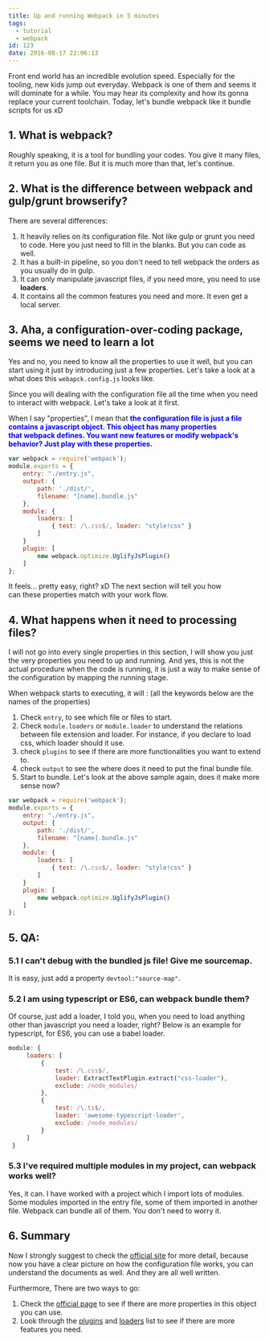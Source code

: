 ```yaml
---
title: Up and running Webpack in 5 minutes
tags:
  - tutorial
  - webpack
id: 123
date: 2016-08-17 22:06:13
---
```


Front end world has an incredible evolution speed. Especially for the tooling, new kids jump out everyday. Webpack is one of them and seems it will dominate for a while. You may hear its complexity and how its gonna replace your current toolchain. Today, let's bundle webpack like it bundle scripts for us xD

<!--more-->

## 1. What is webpack?

Roughly speaking, it is a tool for bundling your codes. You give it many files, it return you as one file. But it is much more than that, let's continue.

## 2. What is the difference between webpack and gulp/grunt browserify?

There are several differences:

1.  It heavily relies on its configuration file. Not like gulp or grunt you need to code. Here you just need to fill in the blanks. But you can code as well.
2.  It has a built-in pipeline, so you don't need to tell webpack the orders as you usually do in gulp.
3.  It can only manipulate javascript files, if you need more, you need to use **loaders**.
4.  It contains all the common features you need and more. It even get a local server.

## 3. Aha, a configuration-over-coding package, seems we need to learn a lot

Yes and no, you need to know all the properties to use it well, but you can start using it just by introducing just a few properties. Let's take a look at a what does this `webapck.config.js` looks like.

Since you will dealing with the configuration file all the time when you need to interact with webpack. Let's take a look at it first.

When I say "properties", I mean that <span style="color: #0000ff;">**the configuration file is just a file contains a javascript object. This object has many properties that webpack defines. You want new features or modify webpack's behavior? Just play with these properties.**</span>

```javascript
var webpack = require('webpack');
module.exports = {
    entry: "./entry.js",
    output: {
        path: './dist/',
        filename: "[name].bundle.js"
    },
    module: {
        loaders: [
            { test: /\.css$/, loader: "style!css" }
        ]
    }
    plugin: [
        new webpack.optimize.UglifyJsPlugin()
    ]
};
```
It feels... pretty easy, right? xD The next section will tell you how can these properties match with your work flow.

## 4. What happens when it need to processing files?

I will not go into every single properties in this section, I will show you just the very properties you need to up and running. And yes, this is not the actual procedure when the code is running, it is just a way to make sense of the configuration by mapping the running stage.

When webpack starts to executing, it will : (all the keywords below are the names of the properties)

1.  Check `entry`, to see which file or files to start.
2.  Check `module.loaders` or `module.loader` to understand the relations between file extension and loader. For instance, if you declare to load css, which loader should it use.
3.  check `plugins` to see if there are more functionalities you want to extend to.
4.  check `output` to see the where does it need to put the final bundle file.
5.  Start to bundle.
Let's look at the above sample again, does it make more sense now?

```javascript
var webpack = require('webpack');
module.exports = {
    entry: "./entry.js",
    output: {
        path: './dist/',
        filename: "[name].bundle.js"
    },
    module: {
        loaders: [
            { test: /\.css$/, loader: "style!css" }
        ]
    }
    plugin: [
        new webpack.optimize.UglifyJsPlugin()
    ]
};
```

## 5. QA:

### 5.1 I can't debug with the bundled js file! Give me sourcemap.

It is easy, just add a property `devtool:"source-map"`.

### 5.2 I am using typescript or ES6, can webpack bundle them?

Of course, just add a loader, I told you, when you need to load anything other than javascript you need a loader, right? Below is an example for typescript, for ES6, you can use a babel loader.

```javascript
module: {
     loaders: [
         {
             test: /\.css$/,
             loader: ExtractTextPlugin.extract("css-loader"),
             exclude: /node_modules/
         },
         {
             test: /\.ts$/,
             loader: 'awesome-typescript-loader',
             exclude: /node_modules/
         }
     ]
 }
 ```

### 5.3 I've required multiple modules in my project, can webpack works well?

Yes, it can. I have worked with a project which I import lots of modules. Some modules imported in the entry file, some of them imported in another file. Webpack can bundle all of them. You don't need to worry it.

## 6. Summary

Now I strongly suggest to check the [official site](http://webpack.github.io) for more detail, because now you have a clear picture on how the configuration file works, you can understand the documents as well. And they are all well written.

Furthermore, There are two ways to go:

1.  Check the [official page](http://webpack.github.io/docs/configuration.html) to see if there are more properties in this object you can use.
2.  Look through the [plugins](http://webpack.github.io/docs/list-of-plugins.html) and [loaders](http://webpack.github.io/docs/list-of-loaders.html) list to see if there are more features you need.
